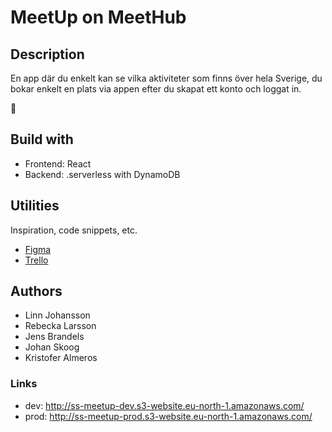 # MeetUp on MeetHub

## Description

En app där du enkelt kan se vilka aktiviteter som finns över hela Sverige, du bokar enkelt en plats via appen efter du skapat ett konto och loggat in.

🥩

## Build with

- Frontend: React
- Backend: .serverless with DynamoDB

## Utilities

Inspiration, code snippets, etc.

- [Figma](https://www.figma.com/design/BUZQycJOrb8PuuaJlYBtgQ/meetup%2C-syntax-sorcery?node-id=0-1&node-type=canvas&t=2h4YESOWLyK7q32A-0)
- [Trello](https://trello.com/b/F2HUbbwv/syntax-sorcery)

## Authors

- Linn Johansson
- Rebecka Larsson
- Jens Brandels
- Johan Skoog
- Kristofer Almeros

### Links

- dev: http://ss-meetup-dev.s3-website.eu-north-1.amazonaws.com/
- prod: http://ss-meetup-prod.s3-website.eu-north-1.amazonaws.com/
